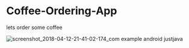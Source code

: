 # Coffee-Ordering-App
lets order some coffee


![screenshot_2018-04-12-21-41-02-174_com example android justjava](https://user-images.githubusercontent.com/29420591/38689985-a5b23334-3e9a-11e8-8088-927b541920d3.png)
